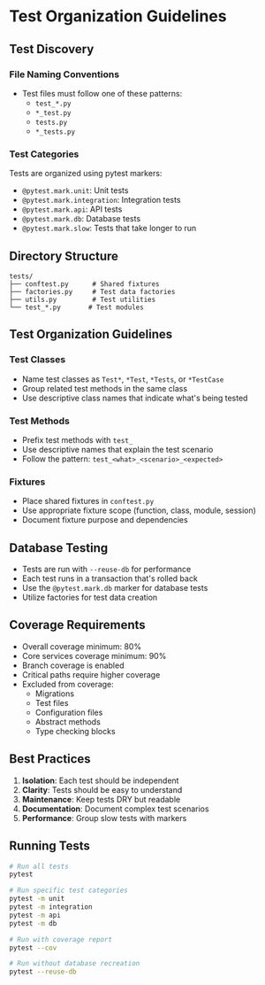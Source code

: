 # Test Organization Guidelines

## Test Discovery

### File Naming Conventions
- Test files must follow one of these patterns:
  - `test_*.py`
  - `*_test.py`
  - `tests.py`
  - `*_tests.py`

### Test Categories
Tests are organized using pytest markers:
- `@pytest.mark.unit`: Unit tests
- `@pytest.mark.integration`: Integration tests
- `@pytest.mark.api`: API tests
- `@pytest.mark.db`: Database tests
- `@pytest.mark.slow`: Tests that take longer to run

## Directory Structure
```
tests/
├── conftest.py      # Shared fixtures
├── factories.py     # Test data factories
├── utils.py         # Test utilities
└── test_*.py       # Test modules
```

## Test Organization Guidelines

### Test Classes
- Name test classes as `Test*`, `*Test`, `*Tests`, or `*TestCase`
- Group related test methods in the same class
- Use descriptive class names that indicate what's being tested

### Test Methods
- Prefix test methods with `test_`
- Use descriptive names that explain the test scenario
- Follow the pattern: `test_<what>_<scenario>_<expected>`

### Fixtures
- Place shared fixtures in `conftest.py`
- Use appropriate fixture scope (function, class, module, session)
- Document fixture purpose and dependencies

## Database Testing
- Tests are run with `--reuse-db` for performance
- Each test runs in a transaction that's rolled back
- Use the `@pytest.mark.db` marker for database tests
- Utilize factories for test data creation

## Coverage Requirements
- Overall coverage minimum: 80%
- Core services coverage minimum: 90%
- Branch coverage is enabled
- Critical paths require higher coverage
- Excluded from coverage:
  - Migrations
  - Test files
  - Configuration files
  - Abstract methods
  - Type checking blocks

## Best Practices
1. **Isolation**: Each test should be independent
2. **Clarity**: Tests should be easy to understand
3. **Maintenance**: Keep tests DRY but readable
4. **Documentation**: Document complex test scenarios
5. **Performance**: Group slow tests with markers

## Running Tests
```bash
# Run all tests
pytest

# Run specific test categories
pytest -m unit
pytest -m integration
pytest -m api
pytest -m db

# Run with coverage report
pytest --cov

# Run without database recreation
pytest --reuse-db